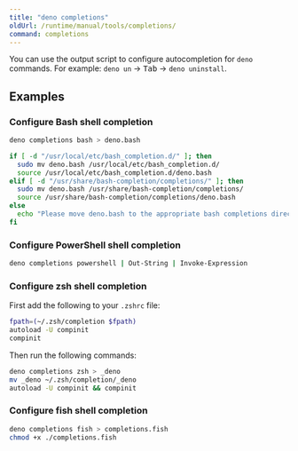 ```yaml
---
title: "deno completions"
oldUrl: /runtime/manual/tools/completions/
command: completions
---
```


You can use the output script to configure autocompletion for `deno` commands.
For example: `deno un` -> <kbd>Tab</kbd> -> `deno uninstall`.

## Examples

### Configure Bash shell completion

```bash
deno completions bash > deno.bash

if [ -d "/usr/local/etc/bash_completion.d/" ]; then
  sudo mv deno.bash /usr/local/etc/bash_completion.d/
  source /usr/local/etc/bash_completion.d/deno.bash
elif [ -d "/usr/share/bash-completion/completions/" ]; then
  sudo mv deno.bash /usr/share/bash-completion/completions/
  source /usr/share/bash-completion/completions/deno.bash
else
  echo "Please move deno.bash to the appropriate bash completions directory"
fi
```

### Configure PowerShell shell completion

```bash
deno completions powershell | Out-String | Invoke-Expression
```

### Configure zsh shell completion

First add the following to your `.zshrc` file:

```bash
fpath=(~/.zsh/completion $fpath)
autoload -U compinit
compinit
```

Then run the following commands:

```bash
deno completions zsh > _deno
mv _deno ~/.zsh/completion/_deno
autoload -U compinit && compinit
```

### Configure fish shell completion

```bash
deno completions fish > completions.fish
chmod +x ./completions.fish
```
